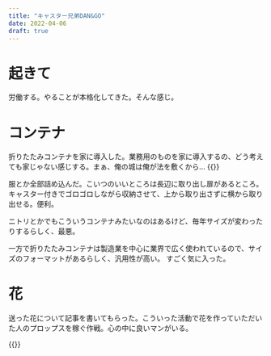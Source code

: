 ```yaml
---
title: "キャスター兄弟DAN&GO"
date: 2022-04-06
draft: true
---
```


# 起きて
労働する。やることが本格化してきた。そんな感じ。

# コンテナ
折りたたみコンテナを家に導入した。業務用のものを家に導入するの、どう考えても家じゃない感じする。まぁ、俺の城は俺が法を敷くから...
{{<tweet user="dango_bot" id="1511698148452085763">}}

服とか全部詰め込んだ。こいつのいいところは長辺に取り出し扉があるところ。
キャスター付きでゴロゴロしながら収納させて、上から取り出さずに横から取り出せる。便利。

ニトリとかでもこういうコンテナみたいなのはあるけど、毎年サイズが変わったりするらしく、最悪。

一方で折りたたみコンテナは製造業を中心に業界で広く使われているので、サイズのフォーマットがあるらしく、汎用性が高い。
すごく気に入った。
# 花
送った花について記事を書いてもらった。こういった活動で花を作っていただいた人のプロップスを稼ぐ作戦。心の中に良いマンがいる。

{{<tweet user="dango_bot" id="1511713490540822531">}}